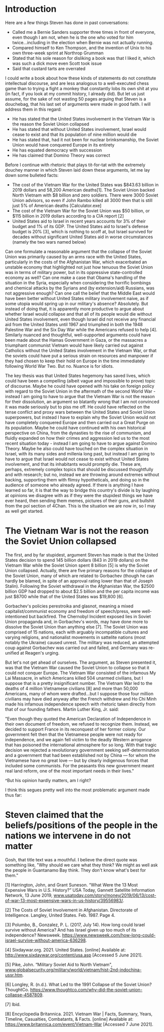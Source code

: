 # Introduction

Here are a few things Steven has done in past conversations:

* Called me a Bernie Sanders supporter three times in front of everyone, even though I am not, when he is the one who voted for him twice...including in the election when Bernie was not actually running.
* Compared himself to Ken Thompson, and the invention of Unix to his own three-week sprint at Northrop Grumman
* Stated that his sole reason for disliking a book was that I liked it, which was such a dick move even Scott took issue
* Said that custard tarts are overrated

I could write a book about how these kinds of statements do not constitute intellectual discourse, and are less analogous to a well-executed chess game than to trying a fight a monkey that constantly lobs its own shit at you (in fact, if you look at my commit history, I already did). But let us just assume, for the sake of not wasting 50 pages arguing that Steven is a douchebag, that his last set of arguments were made in good faith.  I will address them in this regard:

* He has stated that the United States involvement in the Vietnam War is the reason the Soviet Union collapsed
* He has stated that without United States involvement, Israel would cease to exist and that its population of nine million would die
* He has stated that, had it not been for nuclear brinksmanship, the Soviet Union would have conquered Europe in its entirety 
* He has equated democracy with succession 
* He has claimed that Domino Theory was correct

Before I continue with rhetoric that plays tit-for-tat with the extremely douchey manner in which Steven laid down these arguments, let me lay down some bulleted facts:

* The cost of the Vietnam War for the United States was $843.63 billion in 2019 dollars and 58,200 American deaths[1].  The Soviet Union backed North Vietnam with $8 billion and zero soldiers.  There were 3000 Soviet Union advisors, so even if John Rambo killed all 3000 then that is still just 5% of American deaths [Calculator.exe]
* The cost of the Vietnam War for the Soviet Union was $50 billion, or $115 billion in 2019 dollars according to a CIA report [2]
* United States aid to Israel in recent years accounts for 3% of their budget and 1% of its GDP.  The United States aid to Israel's defense budget is 20% [3], which is nothing to scoff at, but Israel survived for decades without significant United States aid in worse circumstances (namely the two wars named below)

Can one formulate a reasonable argument that the collapse of the Soviet Union was primarily caused by an arms race with the United States, particularly in the costs of the Afghanistan War, which exacerbated an unstable economy that highlighted not just how tenuous the Soviet Union was in terms of military power, but in its oppressive state-controlled economy as well?  Can one make a case that Obama's handling of the situation in the Syria, especially when considering the horrific bombings and chemical attacks by the Syrians and (by extension/aid) Russians, was not aggressive enough?  Can one call the belief that the Middle East would have been better without United States military involvement naive, as if some utopia would spring up in our military's absence?  Absolutely.  But instead of doing that, it is apparently more productive to argue about whether Israel would collapse and that all of its people would die without United States involvement, even though Israel did not receive any financial aid from the United States until 1967 and triumphed in both the 1948 Palestine War and the Six Day War while the Americans refused to help [4].  Similarly nuanced and thoughtful, well-supported arguments could have been made about the Hamas Government in Gaza, or the massacres a triumphant communist Vietnam would have likely carried out against Catholics without the United States involvement in the Vietnam War, or that the soviets could have put a serious strain on resources and manpower if they had chosen to keep their hold on Europe in the time immediately following World War Two.  But no.  Nuance is for idiots.

The key thesis was that United States hegemony has saved lives, which could have been a compelling (albeit vague and impossible to prove) topic of discourse.  Maybe he could have opened with his take on foreign policy with regard to the Soviet Union in the aftermath of the second World War - instead I am going to have to argue that the Vietnam War is not the reason for their dissolution, an argument so blatantly wrong that I am not convinced it was made seriously but to piss me off.  He could have reflected on the tense conflict and proxy wars between the United States and Soviet Union superpowers, but instead I have to explain why the Soviet Union would not have completely conquered Europe and then carried out a Great Purge on its population.  Maybe he could have continued with his own historical perspective on China, from the dynasties to the rise of communism, and fluidly expanded on how their crimes and aggression led us to the most recent situation today - instead I am going to have to argue against Domino Theory.  Maybe he also could have touched on the complex situation in Israel, with its many sides and millenia long past, but instead I am going to have to argue that Israel would not cease to exist without United States involvement, and that its inhabitants would promptly die.  These are, perhaps, extremely complex topics that should be discussed thoughtfully and with research; but no, instead we are throwing around extremes without backing, supporting them with flimsy hypotheticals, and doing so in the audience of someone who already agreed.  If there is anything I have learned so far, it is that the way to bridge this country's divide is by laughing at opinions we disagree with as if they were the stupidest things we have ever heard, then sending them memes, pictures of their guns, and bullshit from the pol section of 4Chan.   This is the situation we are now in, so I may as well get started.

# The Vietnam War is not the reason the Soviet Union collapsed

The first, and by far stupidest, argument Steven has made is that the United States decision to spend 145 billion dollars (843 in 2019 dollars) on the Vietnam War while the Soviet Union spent 8 billion [5] is why the Soviet Union collapsed.  Actually, there are five primary reasons for the collapse of the Soviet Union, many of which are related to Gorbachev (though he can hardly be blamed, in spite of an approval rating lower than that of Joseph Stalin).  Following the Soviet withdrawal in the Afghanistan War, the $2500 billion GDP had dropped to about $2.5 billion and the per capita income was just $8700 while that of the United States was $19,800 [6]. 

Gorbachev's policies perestroika and glasnot, meaning a mixed capitalist/communist economy and freedom of speech/press, were well-intentioned but backfired.  The Chernobyl Incident exposed lies in Soviet Union propaganda and, in Gorbachev's words, may have done more to dissolve the Soviet Union than anything else [7].  The Soviet Union was comprised of 15 nations, each with arguably incompatible cultures and varying religions, and nationalist movements in sattelite nations (most notably the Ukraine) caused unrest.  The military was reduced, an attempted coup against Gorbachev was carried out and failed, and Germany was re-unified at Reagen's urging.

But let's not get ahead of ourselves.  The argument, as Steven presented it, was that the Vietnam War caused the Soviet Union to collapse so that it could not conquer Europe.  The Vietnam War consisted of the infamous My Lai Massacre, in which Americans killed 504 unarmed civilians, but I suppose that is a pretty insignificant number.  The Vietnam War led to the deaths of 4 million Vietnamese civilians [8] and more than 50,000 Americans, many of whom were drafted...but I suppose those four million civilians may have died anyway after the French withdrew and Ho Chi Minh made his infamous independence speech with rhetoric taken directly from that of our founding fathers.  Martin Luther King, Jr. said:

"Even though they quoted the American Declaration of Independence in their own document of freedom, we refused to recognize them. Instead, we decided to support France in its reconquest of her former colony. Our government felt then that the Vietnamese people were not ready for independence, and we again fell victim to the deadly Western arrogance that has poisoned the international atmosphere for so long. With that tragic decision we rejected a revolutionary government seeking self-determination and a government that had been established not by China — for whom the Vietnamese have no great love — but by clearly indigenous forces that included some communists. For the peasants this new government meant real land reform, one of the most important needs in their lives."

^But his opinion hardly matters, am I right?  

I think this segues pretty well into the most problematic argument made thus far:

# Steven claimed that the beliefs/positions of the people in the nations we intervene in do not matter

Gosh, that title text was a mouthful.  I believe the direct quote was something like, "Why should we care what they think?  We might as well ask the people in Guantanamo Bay think.  They don't know what's best for them."

[1] Harrington, John, and Grant Suneson. “What Were the 13 Most Expensive Wars in U.S. History?” USA Today, Gannett Satellite Information Network, 13 June 2019, www.usatoday.com/story/money/2019/06/13/cost-of-war-13-most-expensive-wars-in-us-history/39556983/. 

[2] The Costs of Soviet Involvement in Afghanistan. Directorate of Intelligence. Langley, United States. Feb. 1987. Page 4.

[3] Polumbo, B., Gonzalez, P. L. (2017, July 14). How long could Israel survive without America? And has Israel given up too much of its independence? Newsweek. https://www.newsweek.com/how-long-could-israel-survive-without-america-636298. 

[4] Sixdaywar.org. 2021. United States. [online] Available at: <http://www.sixdaywar.org/content/usa.asp> [Accessed 5 June 2021].

[5] Pike, John. “Military Soviet Aid to North Vietnam", www.globalsecurity.org/military/world/vietnam/hist-2nd-indochina-ussr.htm. 

[6] Longley, R. (n.d.). What Led to the 1991 Collapse of the Soviet Union? ThoughtCo. https://www.thoughtco.com/why-did-the-soviet-union-collapse-4587809. 

[7] Ibid.

[8] Encyclopedia Britannica. 2021. Vietnam War | Facts, Summary, Years, Timeline, Casualties, Combatants, & Facts. [online] Available at: <https://www.britannica.com/event/Vietnam-War> [Accessed 7 June 2021].
